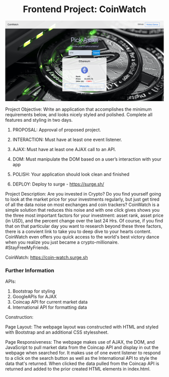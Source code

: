 <h1 align="center">Frontend Project: CoinWatch</h1>

![Image](CoinWatch.png)

Project Objective: Write an application that accomplishes the minimum requirements below, and looks nicely styled and polished. Complete all features and styling in two days. 

1. PROPOSAL: Approval of proposed project.

2. INTERACTION: Must have at least one event listener.

3. AJAX: Must have at least one AJAX call to an API.

4. DOM: Must manipulate the DOM based on a user’s interaction with your app

5. POLISH: Your application should look clean and finished

6. DEPLOY: Deploy to surge - https://surge.sh/ 

Project Description: Are you invested in Crypto? Do you find yourself going to look at the market price for your investments regularly, but just get tired of all the data noise on most exchanges and coin trackers? CoinWatch is a simple solution that reduces this noise and with one click gives shows you the three most important factors for your investment: asset rank, asset price (in USD), and the percent change over the last 24 Hrs. Of course, if you find that on that particular day you want to research beyond these three factors, there is a convient link to take you to deep dive to your hearts content. CoinWatch even offers you quick access to the world's best victory dance when you realize you just became a crypto-millionaire. #StayFreeMyFriends.

CoinWatch: https://coin-watch.surge.sh

### Further Information

APIs: 
1. Bootstrap for styling
2. GoogleAPIs for AJAX
3. Coincap API for current market data
4. International API for formatting data

Construction:

Page Layout: The webpage layout was constructed with HTML and styled with Bootstrap and an additional CSS stylessheet. 

Page Responsiveness: The webpage makes use of AJAX, the DOM, and JavaScript to pull market data from the Coincap API and display in out the webpage when searched for. It makes use of one event listener to respond to a click on the search button as well as the International API to style the data that's returned. When clicked the data pulled from the Coincap API is returned and added to the prior created HTML elements in index.html.